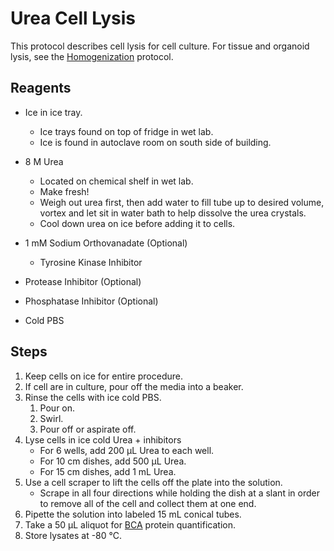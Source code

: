 # Urea Cell Lysis

This protocol describes cell lysis for cell culture. For tissue and organoid
lysis, see the [Homogenization](homogenization.md) protocol.

## Reagents

* Ice in ice tray.
    * Ice trays found on top of fridge in wet lab.
    * Ice is found in autoclave room on south side of building.

* 8 M Urea
    * Located on chemical shelf in wet lab.
    * Make fresh!
    * Weigh out urea first, then add water to fill tube up to desired volume,
      vortex and let sit in water bath to help dissolve the urea crystals.
    * Cool down urea on ice before adding it to cells.

* 1 mM Sodium Orthovanadate (Optional)
    * Tyrosine Kinase Inhibitor

* Protease Inhibitor (Optional)

* Phosphatase Inhibitor (Optional)

* Cold PBS

## Steps

1. Keep cells on ice for entire procedure.
2. If cell are in culture, pour off the media into a beaker.
3. Rinse the cells with ice cold PBS.
    1. Pour on.
    2. Swirl.
    3. Pour off or aspirate off.
4. Lyse cells in ice cold Urea + inhibitors
    * For 6 wells, add 200 μL Urea to each well.
    * For 10 cm dishes, add 500 μL Urea.
    * For 15 cm dishes, add 1 mL Urea.
5. Use a cell scraper to lift the cells off the plate into the
   solution.
    * Scrape in all four directions while holding the dish at a slant in order
      to remove all of the cell and collect them at one end.
6. Pipette the solution into labeled 15 mL conical tubes.
7. Take a 50 μL aliquot for [BCA](bca.md) protein quantification.
8. Store lysates at -80 °C.
